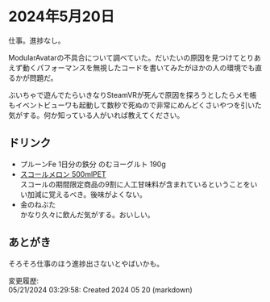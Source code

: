 # 2024年5月20日

仕事。進捗なし。

ModularAvatarの不具合について調べていた。だいたいの原因を見つけてとりあえず動くパフォーマンスを無視したコードを書いてみたがほかの人の環境でも直るかが問題だ。

ぶいちゃで遊んでたらいきなりSteamVRが死んで原因を探ろうとしたらメモ帳もイベントビューワも起動して数秒で死ぬので非常にめんどくさいやつを引いた気がする。何か知っている人がいれば教えてください。

## ドリンク

- プルーンFe 1日分の鉄分 のむヨーグルト 190g
- [スコールメロン 500mlPET](https://www.dairy-milk.co.jp/goods/skalmelon)  
スコールの期間限定商品の9割に人工甘味料が含まれているということをいい加減に覚えるべき。後味がよくない。
- 金のねぶた  
かなり久々に飲んだ気がする。おいしい。

## あとがき

そろそろ仕事のほう進捗出さないとやばいかも。

変更履歴:  
05/21/2024 03:29:58: Created 2024 05 20 (markdown)  

